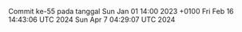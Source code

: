 Commit ke-55 pada tanggal Sun Jan 01 14:00 2023 +0100
Fri Feb 16 14:43:06 UTC 2024
Sun Apr  7 04:29:07 UTC 2024
